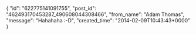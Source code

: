  {
   "id": "622775141091755",
   "post_id": "462493170453287_490608044308466",
   "from_name": "Adam Thomas",
   "message": "Hahahaha :-D",
   "created_time": "2014-02-09T10:43:43+0000"
 }
